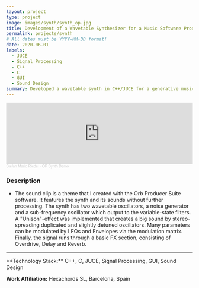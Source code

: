 ```yaml
---
layout: project
type: project
image: images/synth/synth_op.jpg
title: Development of a Wavetable Synthesizer for a Music Software Product
permalink: projects/synth
# All dates must be YYYY-MM-DD format!
date: 2020-06-01
labels:
  - JUCE
  - Signal Processing
  - C++
  - C
  - GUI
  - Sound Design
summary: Developed a wavetable synth in C++/JUCE for a generative music software called "Orb Producer Suite".
---
```



<div class="embed-container">
  <iframe width="100%" height="166" scrolling="no" frameborder="no" allow="autoplay" src="https://w.soundcloud.com/player/?url=https%3A//api.soundcloud.com/tracks/869358790&color=%23ff5500&auto_play=false&hide_related=false&show_comments=true&show_user=true&show_reposts=false&show_teaser=true"></iframe><div style="font-size: 10px; color: #cccccc;line-break: anywhere;word-break: normal;overflow: hidden;white-space: nowrap;text-overflow: ellipsis; font-family: Interstate,Lucida Grande,Lucida Sans Unicode,Lucida Sans,Garuda,Verdana,Tahoma,sans-serif;font-weight: 100;"><a href="https://soundcloud.com/stefan-mario-riedel-1" title="Stefan Mario Riedel" target="_blank" style="color: #cccccc; text-decoration: none;">Stefan Mario Riedel</a> · <a href="https://soundcloud.com/stefan-mario-riedel-1/op-synth-demo" title="OP Synth Demo" target="_blank" style="color: #cccccc; text-decoration: none;">OP Synth Demo</a></div>
</div>


### Description
- The sound clip is a theme that I created with the Orb Producer Suite software. It features the synth and its sounds without further processing.
The synth has two wavetable oscillators, a noise generator and a sub-frequency oscillator which output to the variable-state filters. A "Unison"-effect was implemented that creates a big sound by stereo-spreading duplicated and slightly detuned oscillators. Many parameters can be modulated by LFOs and Envelopes via the modulation matrix. Finally, the signal runs through a basic FX section, consisting of Overdrive, Delay and Reverb. 

<hr>
**Technology Stack:** C++, C, JUCE, Signal Processing, GUI, Sound Design

**Work Affiliation:** Hexachords SL, Barcelona, Spain


